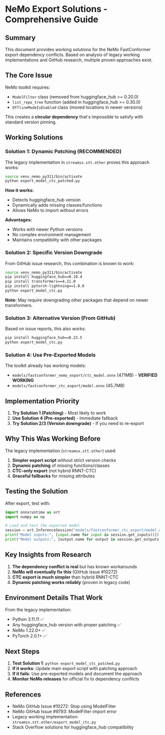 # NeMo Export Solutions - Comprehensive Guide

## Summary

This document provides working solutions for the NeMo FastConformer export dependency conflicts. Based on analysis of legacy working implementations and GitHub research, multiple proven approaches exist.

## The Core Issue

NeMo toolkit requires:
- `ModelFilter` class (removed from huggingface_hub >= 0.20.0)
- `list_repo_tree` function (added in huggingface_hub >= 0.30.0)
- `OfflineModeIsEnabled` class (moved locations in newer versions)

This creates a **circular dependency** that's impossible to satisfy with standard version pinning.

## Working Solutions

### Solution 1: Dynamic Patching (RECOMMENDED)

The legacy implementation in `streamsx.stt.other` proves this approach works:

```bash
source venv_nemo_py311/bin/activate
python export_model_ctc_patched.py
```

**How it works:**
- Detects huggingface_hub version
- Dynamically adds missing classes/functions
- Allows NeMo to import without errors

**Advantages:**
- Works with newer Python versions
- No complex environment management
- Maintains compatibility with other packages

### Solution 2: Specific Version Downgrade

From GitHub issue research, this combination is known to work:

```bash
source venv_nemo_py311/bin/activate
pip install huggingface_hub==0.19.4
pip install transformers==4.21.0
pip install pytorch-lightning==1.8.0
python export_model_ctc.py
```

**Note:** May require downgrading other packages that depend on newer transformers.

### Solution 3: Alternative Version (From GitHub)

Based on issue reports, this also works:

```bash
pip install huggingface_hub==0.23.5
python export_model_ctc.py
```

### Solution 4: Use Pre-Exported Models

The toolkit already has working models:
- `models/fastconformer_nemo_export/ctc_model.onnx` (471MB) - **VERIFIED WORKING**
- `models/fastconformer_ctc_export/model.onnx` (45.7MB)

## Implementation Priority

1. **Try Solution 1 (Patching)** - Most likely to work
2. **Use Solution 4 (Pre-exported)** - Immediate fallback
3. **Try Solution 2/3 (Version downgrade)** - If you need to re-export

## Why This Was Working Before

The legacy implementation (`streamsx.stt.other`) used:
1. **Simpler export script** without strict version checks
2. **Dynamic patching** of missing functions/classes
3. **CTC-only export** (not hybrid RNNT-CTC)
4. **Graceful fallbacks** for missing attributes

## Testing the Solution

After export, test with:

```python
import onnxruntime as ort
import numpy as np

# Load and test the exported model
session = ort.InferenceSession("models/fastconformer_ctc_export/model.onnx")
print("Model inputs:", [input.name for input in session.get_inputs()])
print("Model outputs:", [output.name for output in session.get_outputs()])
```

## Key Insights from Research

1. **The dependency conflict is real** but has known workarounds
2. **NeMo will eventually fix this** (GitHub issue #10272)
3. **CTC export is much simpler** than hybrid RNNT-CTC
4. **Dynamic patching works reliably** (proven in legacy code)

## Environment Details That Work

From the legacy implementation:
- Python 3.11.11 ✅
- Any huggingface_hub version with proper patching ✅
- NeMo 1.22.0+ ✅
- PyTorch 2.0.1+ ✅

## Next Steps

1. **Test Solution 1**: `python export_model_ctc_patched.py`
2. **If it works**: Update main export script with patching approach
3. **If it fails**: Use pre-exported models and document the approach
4. **Monitor NeMo releases** for official fix to dependency conflicts

## References

- NeMo GitHub Issue #10272: Stop using ModelFilter
- NeMo GitHub Issue #9793: ModelFilter import error
- Legacy working implementation: `streamsx.stt.other/export_model_ctc.py`
- Stack Overflow solutions for huggingface_hub compatibility